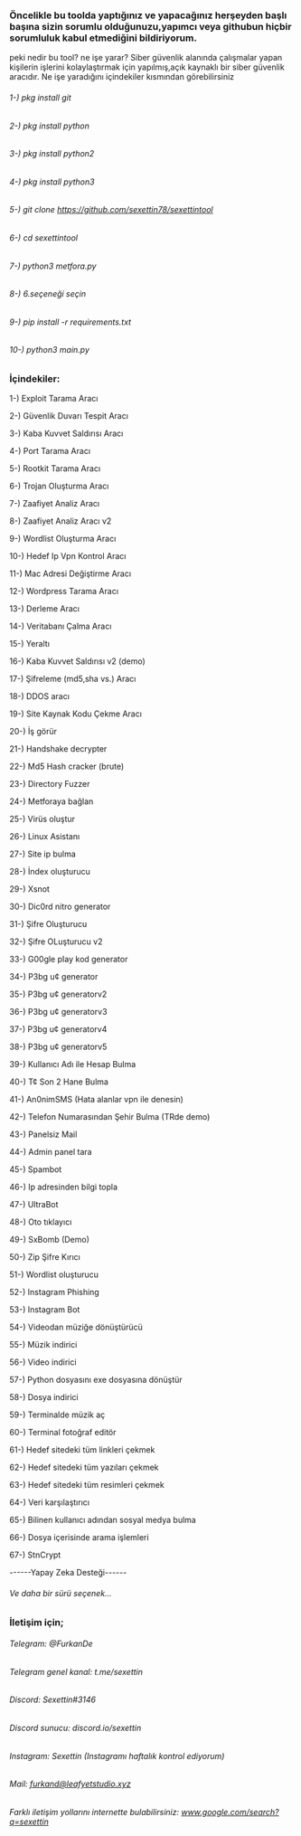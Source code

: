 ### Öncelikle bu toolda yaptığınız ve yapacağınız herşeyden başlı başına sizin sorumlu olduğunuzu,yapımcı veya githubun hiçbir sorumluluk kabul etmediğini bildiriyorum.

peki nedir bu tool? ne işe yarar? 
Siber güvenlik alanında çalışmalar yapan kişilerin işlerini kolaylaştırmak için yapılmış,açık kaynaklı bir siber güvenlik aracıdır.
Ne işe yaradığını içindekiler kısmından görebilirsiniz


###### 1-) pkg install git

###### 2-) pkg install python

###### 3-) pkg install python2

###### 4-) pkg install python3

###### 5-) git clone https://github.com/sexettin78/sexettintool

###### 6-) cd sexettintool 

###### 7-) python3 metfora.py 

###### 8-) 6.seçeneği seçin

###### 9-) pip install -r requirements.txt

###### 10-) python3 main.py

### İçindekiler:
1-) Exploit Tarama Aracı

2-) Güvenlik Duvarı Tespit Aracı

3-) Kaba Kuvvet Saldırısı Aracı

4-) Port Tarama Aracı

5-) Rootkit Tarama Aracı

6-) Trojan Oluşturma Aracı

7-) Zaafiyet Analiz Aracı

8-) Zaafiyet Analiz Aracı v2

9-) Wordlist Oluşturma Aracı

10-) Hedef Ip Vpn Kontrol Aracı

11-) Mac Adresi Değiştirme Aracı

12-) Wordpress Tarama Aracı

13-) Derleme Aracı

14-) Veritabanı Çalma Aracı

15-) Yeraltı

16-) Kaba Kuvvet Saldırısı v2 (demo)

17-) Şifreleme (md5,sha vs.) Aracı

18-) DDOS aracı

19-) Site Kaynak Kodu Çekme Aracı

20-) İş görür

21-) Handshake decrypter

22-) Md5 Hash cracker (brute)

23-) Directory Fuzzer

24-) Metforaya bağlan

25-) Virüs oluştur

26-) Linux Asistanı

27-) Site ip bulma

28-) İndex oluşturucu

29-) Xsnot

30-) Dic0rd nitro generator

31-) Şifre Oluşturucu

32-) Şifre OLuşturucu v2

33-) G00gle pIay kod generator

34-) P3bg u¢ generator

35-) P3bg u¢ generatorv2

36-) P3bg u¢ generatorv3

37-) P3bg u¢ generatorv4

38-) P3bg u¢ generatorv5

39-) Kullanıcı Adı ile Hesap Bulma

40-) T¢ Son 2 Hane Bulma

41-) An0nimSMS (Hata alanlar vpn ile denesin)

42-) Telefon Numarasından Şehir Bulma (TRde demo)

43-) Panelsiz Mail

44-) Admin panel tara

45-) Spambot

46-) Ip adresinden bilgi topla

47-) UltraBot

48-) Oto tıklayıcı

49-) SxBomb (Demo)

50-) Zip Şifre Kırıcı

51-) Wordlist oluşturucu

52-) Instagram Phishing

53-) Instagram Bot

54-) Videodan müziğe dönüştürücü

55-) Müzik indirici

56-) Video indirici

57-) Python dosyasını exe dosyasına dönüştür

58-) Dosya indirici

59-) Terminalde müzik aç

60-) Terminal fotoğraf editör

61-) Hedef sitedeki tüm linkleri çekmek

62-) Hedef sitedeki tüm yazıları çekmek

63-) Hedef sitedeki tüm resimleri çekmek

64-) Veri karşılaştırıcı

65-) Bilinen kullanıcı adından sosyal medya bulma

66-) Dosya içerisinde arama işlemleri

67-) StnCrypt

------Yapay Zeka Desteği------
###### Ve daha bir sürü seçenek...



### İletişim için; 
###### Telegram: @FurkanDe
###### Telegram genel kanal: t.me/sexettin
###### Discord: Sexettin#3146 
###### Discord sunucu: discord.io/sexettin
###### Instagram: Sexettin (Instagramı haftalık kontrol ediyorum)
###### Mail: furkand@leafyetstudio.xyz
###### Farklı iletişim yollarını internette bulabilirsiniz: www.google.com/search?q=sexettin



